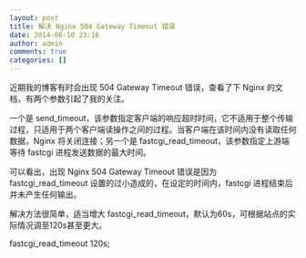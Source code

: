 ```yaml
---
layout: post
title: 解决 Nginx 504 Gateway Timeout 错误
date: 2014-06-10 23:16
author: admin
comments: true
categories: []
---
```

近期我的博客有时会出现 504 Gateway Timeout 错误，查看了下 Nginx 的文档，有两个参数引起了我的关注。

一个是 send_timeout，该参数指定客户端的响应超时时间，它不适用于整个传输过程，只适用于两个客户端读操作之间的过程。当客户端在该时间内没有读取任何数据，Nginx 将关闭连接；另一个是 fastcgi_read_timeout，该参数指定上游端等待 fastcgi 进程发送数据的最大时间。

可以看出，出现 Nginx 504 Gateway Timeout 错误是因为 fastcgi_read_timeout 设置的过小造成的，在设定的时间内，fastcgi 进程结束后并未产生任何输出。

解决方法很简单，适当增大 fastcgi_read_timeout，默认为60s，可根据站点的实际情况调至120s甚至更大。

fastcgi_read_timeout 120s;
